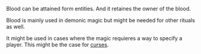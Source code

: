 Blood can be attained form entities. And it retaines the owner of the blood.

Blood is mainly used in demonic magic but might be needed for other rituals as well.

It might be used in cases where the magic requieres a way to specify a player. This might be the case for [curses](Curses).